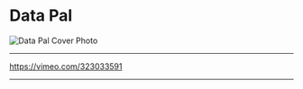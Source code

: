 # Data Pal

![Data Pal Cover Photo](https://i.imgur.com/tZD77hJ.png)

-----

https://vimeo.com/323033591

-----
